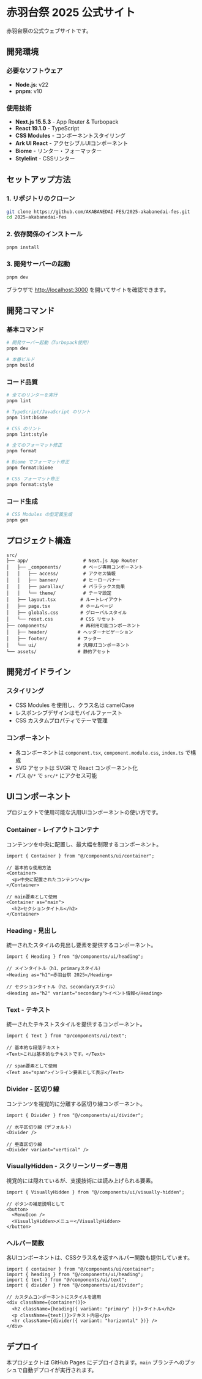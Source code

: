 # 赤羽台祭 2025 公式サイト

赤羽台祭の公式ウェブサイトです。

## 開発環境

### 必要なソフトウェア

- **Node.js**: v22
- **pnpm**: v10

### 使用技術

- **Next.js 15.5.3** - App Router & Turbopack
- **React 19.1.0** - TypeScript
- **CSS Modules** - コンポーネントスタイリング
- **Ark UI React** - アクセシブルUIコンポーネント
- **Biome** - リンター・フォーマッター
- **Stylelint** - CSSリンター

## セットアップ方法

### 1. リポジトリのクローン

```bash
git clone https://github.com/AKABANEDAI-FES/2025-akabanedai-fes.git
cd 2025-akabanedai-fes
```

### 2. 依存関係のインストール

```bash
pnpm install
```

### 3. 開発サーバーの起動

```bash
pnpm dev
```

ブラウザで [http://localhost:3000](http://localhost:3000) を開いてサイトを確認できます。

## 開発コマンド

### 基本コマンド

```bash
# 開発サーバー起動（Turbopack使用）
pnpm dev

# 本番ビルド
pnpm build
```

### コード品質

```bash
# 全てのリンターを実行
pnpm lint

# TypeScript/JavaScript のリント
pnpm lint:biome

# CSS のリント
pnpm lint:style

# 全てのフォーマット修正
pnpm format

# Biome でフォーマット修正
pnpm format:biome

# CSS フォーマット修正
pnpm format:style
```

### コード生成

```bash
# CSS Modules の型定義生成
pnpm gen
```

## プロジェクト構造

```
src/
├── app/                    # Next.js App Router
│   ├── _components/        # ページ専用コンポーネント
│   │   ├── access/         # アクセス情報
│   │   ├── banner/         # ヒーローバナー
│   │   ├── parallax/       # パララックス効果
│   │   └── theme/          # テーマ設定
│   ├── layout.tsx         # ルートレイアウト
│   ├── page.tsx           # ホームページ
│   ├── globals.css        # グローバルスタイル
│   └── reset.css          # CSS リセット
├── components/            # 再利用可能コンポーネント
│   ├── header/           # ヘッダーナビゲーション
│   ├── footer/           # フッター
│   └── ui/               # 汎用UIコンポーネント
└── assets/               # 静的アセット
```

## 開発ガイドライン

### スタイリング

- CSS Modules を使用し、クラス名は camelCase
- レスポンシブデザインはモバイルファースト
- CSS カスタムプロパティでテーマ管理

### コンポーネント

- 各コンポーネントは `component.tsx`, `component.module.css`, `index.ts` で構成
- SVG アセットは SVGR で React コンポーネント化
- パス `@/*` で `src/*` にアクセス可能

## UIコンポーネント

プロジェクトで使用可能な汎用UIコンポーネントの使い方です。

### Container - レイアウトコンテナ

コンテンツを中央に配置し、最大幅を制限するコンポーネント。

```tsx
import { Container } from "@/components/ui/container";

// 基本的な使用方法
<Container>
  <p>中央に配置されたコンテンツ</p>
</Container>

// main要素として使用
<Container as="main">
  <h2>セクションタイトル</h2>
</Container>
```

### Heading - 見出し

統一されたスタイルの見出し要素を提供するコンポーネント。

```tsx
import { Heading } from "@/components/ui/heading";

// メインタイトル（h1、primaryスタイル）
<Heading as="h1">赤羽台祭 2025</Heading>

// セクションタイトル（h2、secondaryスタイル）
<Heading as="h2" variant="secondary">イベント情報</Heading>
```

### Text - テキスト

統一されたテキストスタイルを提供するコンポーネント。

```tsx
import { Text } from "@/components/ui/text";

// 基本的な段落テキスト
<Text>これは基本的なテキストです。</Text>

// span要素として使用
<Text as="span">インライン要素として表示</Text>
```

### Divider - 区切り線

コンテンツを視覚的に分離する区切り線コンポーネント。

```tsx
import { Divider } from "@/components/ui/divider";

// 水平区切り線（デフォルト）
<Divider />

// 垂直区切り線
<Divider variant="vertical" />
```

### VisuallyHidden - スクリーンリーダー専用

視覚的には隠れているが、支援技術には読み上げられる要素。

```tsx
import { VisuallyHidden } from "@/components/ui/visually-hidden";

// ボタンの補足説明として
<button>
  <MenuIcon />
  <VisuallyHidden>メニュー</VisuallyHidden>
</button>
```

### ヘルパー関数

各UIコンポーネントは、CSSクラス名を返すヘルパー関数も提供しています。

```tsx
import { container } from "@/components/ui/container";
import { heading } from "@/components/ui/heading";
import { text } from "@/components/ui/text";
import { divider } from "@/components/ui/divider";

// カスタムコンポーネントにスタイルを適用
<div className={container()}>
  <h2 className={heading({ variant: "primary" })}>タイトル</h2>
  <p className={text()}>テキスト内容</p>
  <hr className={divider({ variant: "horizontal" })} />
</div>
```

## デプロイ

本プロジェクトは GitHub Pages にデプロイされます。`main` ブランチへのプッシュで自動デプロイが実行されます。
